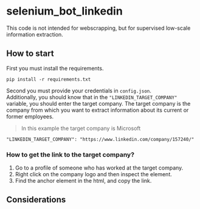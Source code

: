 # selenium_bot_linkedin
This code is not intended for webscrapping, but for supervised low-scale information extraction.

## How to start
First you must install the requirements.
```
pip install -r requirements.txt
```
Second you must provide your credentials in `config.json`.  
Additionally, you should know that in the `"LINKEDIN_TARGET_COMPANY"` variable, you should enter the target company. 
 The target company is the company from which you want to extract information about its current or former employees.
> In this example the target company is Microsoft
```
"LINKEDIN_TARGET_COMPANY": "https://www.linkedin.com/company/157240/"
```
### How to get the link to the target company?
1. Go to a profile of someone who has worked at the target company.
2. Right click on the company logo and then inspect the element.
3. Find the anchor element <a> in the html, and copy the link.

## Considerations
